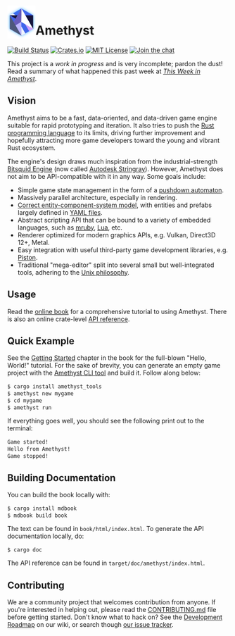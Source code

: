 <img align="left" width="64px" src="./book/images/amethyst_thumb.png" />

# Amethyst

[![Build Status][s1]][tc] [![Crates.io][s2]][ci] [![MIT License][s3]][ml] [![Join the chat][s4]][gc]

[s1]: https://travis-ci.org/ebkalderon/amethyst.svg?branch=master
[s2]: https://img.shields.io/badge/crates.io-0.2.1-orange.svg
[s3]: https://img.shields.io/badge/license-MIT-blue.svg
[s4]: https://badges.gitter.im/ebkalderon/amethyst.svg

[tc]: https://travis-ci.org/ebkalderon/amethyst/
[ci]: https://crates.io/crates/amethyst/
[ml]: https://github.com/ebkalderon/amethyst/blob/master/COPYING
[gc]: https://gitter.im/ebkalderon/amethyst?utm_source=badge&utm_medium=badge&utm_campaign=pr-badge&utm_content=badge

This project is a *work in progress* and is very incomplete; pardon the dust!
Read a summary of what happened this past week at [*This Week in Amethyst*][tw].

[tw]: https://thisweekinamethyst.wordpress.com/

## Vision

Amethyst aims to be a fast, data-oriented, and data-driven game engine suitable
for rapid prototyping and iteration. It also tries to push the
[Rust programming language][rs] to its limits, driving further improvement and
hopefully attracting more game developers toward the young and vibrant Rust
ecosystem.

[rs]: https://www.rust-lang.org/

The engine's design draws much inspiration from the industrial-strength
[Bitsquid Engine][bs] (now called [Autodesk Stringray][sr]). However, Amethyst
does not aim to be API-compatible with it in any way. Some goals include:

[bs]: http://twvideo01.ubm-us.net/o1/vault/gdc2012/slides/Programming%20Track/Persson_Tobias_Flexible_Rendering.pdf.pdf
[sr]: http://stingrayengine.com/

* Simple game state management in the form of a [pushdown automaton][pa].
* Massively parallel architecture, especially in rendering.
* [Correct entity-component-system model][em], with entities and prefabs largely
  defined in [YAML files][ya].
* Abstract scripting API that can be bound to a variety of embedded languages,
  such as [mruby][mr], [Lua][lu], etc.
* Renderer optimized for modern graphics APIs, e.g. Vulkan, Direct3D 12+, Metal.
* Easy integration with useful third-party game development libraries, e.g.
  [Piston][pi].
* Traditional "mega-editor" split into several small but well-integrated tools,
  adhering to the [Unix philosophy][up].

[pa]: http://gameprogrammingpatterns.com/state.html#pushdown-automata
[em]: http://shaneenishry.com/blog/2014/12/27/misconceptions-of-component-based-entity-systems/
[ya]: http://www.yaml.org/
[mr]: http://mruby.org/
[lu]: http://www.lua.org/
[pi]: http://www.piston.rs/
[up]: https://en.wikipedia.org/wiki/Unix_philosophy

## Usage

Read the [online book][bk] for a comprehensive tutorial to using Amethyst. There
is also an online crate-level [API reference][ar].

[bk]: http://ebkalderon.github.io/amethyst/
[ar]: http://ebkalderon.github.io/amethyst/doc/amethyst/

## Quick Example

See the [Getting Started][gs] chapter in the book for the full-blown "Hello,
World!" tutorial. For the sake of brevity, you can generate an empty game
project with the [Amethyst CLI tool][ac] and build it. Follow along below:

[gs]: http://ebkalderon.github.io/amethyst/getting_started.html
[ac]: https://github.com/ebkalderon/amethyst_tools/tree/master/src/cli

```
$ cargo install amethyst_tools
$ amethyst new mygame
$ cd mygame
$ amethyst run
```

If everything goes well, you should see the following print out to the terminal:

```
Game started!
Hello from Amethyst!
Game stopped!
```

## Building Documentation

You can build the book locally with:

```
$ cargo install mdbook
$ mdbook build book
```

The text can be found in `book/html/index.html`. To generate the API
documentation locally, do:

```
$ cargo doc
```

The API reference can be found in `target/doc/amethyst/index.html`.

## Contributing

We are a community project that welcomes contribution from anyone. If you're
interested in helping out, please read the [CONTRIBUTING.md][cm] file before
getting started. Don't know what to hack on? See the
[Development Roadmap][dr] on our wiki, or search though [our issue tracker][it].

[cm]: ./CONTRIBUTING.md
[dr]: https://github.com/ebkalderon/amethyst/wiki/Roadmap
[it]: https://github.com/ebkalderon/amethyst/issues
